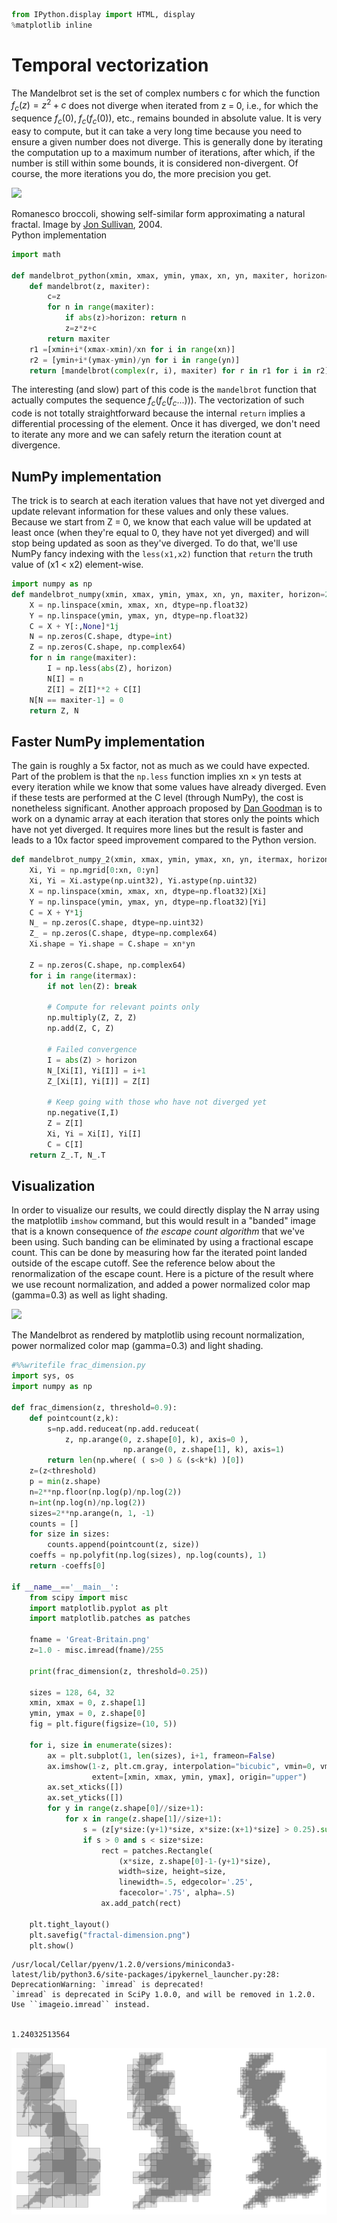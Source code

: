 

```python
from IPython.display import HTML, display
%matplotlib inline
```

# Temporal vectorization
The Mandelbrot set is the set of complex numbers c for which the function $f_c(z) = z^2 + c$ does not diverge when iterated from z = 0, i.e., for which the sequence $f_c(0)$, $f_c(f_c(0))$, etc., remains bounded in absolute value. It is very easy to compute, but it can take a very long time because you need to ensure a given number does not diverge. This is generally done by iterating the computation up to a maximum number of iterations, after which, if the number is still within some bounds, it is considered non-divergent. Of course, the more iterations you do, the more precision you get.

 ![](http://www.labri.fr/perso/nrougier/from-python-to-numpy/data/Fractal-Broccoli-cropped.jpg)

<figcaption>Romanesco broccoli, showing self-similar form approximating a natural fractal. Image by <a href=https://commons.wikimedia.org/wiki/File:Fractal_Broccoli.jpg>Jon Sullivan</a>, 2004.</figcaption>Python implementation


```python
import math

def mandelbrot_python(xmin, xmax, ymin, ymax, xn, yn, maxiter, horizon=2.0):
    def mandelbrot(z, maxiter):
        c=z
        for n in range(maxiter):
            if abs(z)>horizon: return n
            z=z*z+c
        return maxiter
    r1 =[xmin+i*(xmax-xmin)/xn for i in range(xn)]
    r2 = [ymin+i*(ymax-ymin)/yn for i in range(yn)]
    return [mandelbrot(complex(r, i), maxiter) for r in r1 for i in r2]
```

The interesting (and slow) part of this code is the `mandelbrot` function that actually computes the sequence $f_c(f_c(f_c...)))$. The vectorization of such code is not totally straightforward because the internal `return` implies a differential processing of the element. Once it has diverged, we don't need to iterate any more and we can safely return the iteration count at divergence.

## NumPy implementation
The trick is to search at each iteration values that have not yet diverged and update relevant information for these values and only these values. Because we start from Z = 0, we know that each value will be updated at least once (when they're equal to 0, they have not yet diverged) and will stop being updated as soon as they've diverged. To do that, we'll use NumPy fancy indexing with the `less(x1,x2)` function that `return` the truth value of (x1 < x2) element-wise.


```python
import numpy as np
def mandelbrot_numpy(xmin, xmax, ymin, ymax, xn, yn, maxiter, horizon=2.0):
    X = np.linspace(xmin, xmax, xn, dtype=np.float32)
    Y = np.linspace(ymin, ymax, yn, dtype=np.float32)
    C = X + Y[:,None]*1j
    N = np.zeros(C.shape, dtype=int)
    Z = np.zeros(C.shape, np.complex64)
    for n in range(maxiter):
        I = np.less(abs(Z), horizon)
        N[I] = n
        Z[I] = Z[I]**2 + C[I]
    N[N == maxiter-1] = 0
    return Z, N
```

## Faster NumPy implementation
The gain is roughly a 5x factor, not as much as we could have expected. Part of the problem is that the `np.less` function implies xn × yn tests at every iteration while we know that some values have already diverged. Even if these tests are performed at the C level (through NumPy), the cost is nonetheless significant. Another approach proposed by [Dan Goodman][] is to work on a dynamic array at each iteration that stores only the points which have not yet diverged. It requires more lines but the result is faster and leads to a 10x factor speed improvement compared to the Python version.

[Dan Goodman]: https://thesamovar.wordpress.com


```python
def mandelbrot_numpy_2(xmin, xmax, ymin, ymax, xn, yn, itermax, horizon=2.0):
    Xi, Yi = np.mgrid[0:xn, 0:yn]
    Xi, Yi = Xi.astype(np.uint32), Yi.astype(np.uint32)
    X = np.linspace(xmin, xmax, xn, dtype=np.float32)[Xi]
    Y = np.linspace(ymin, ymax, yn, dtype=np.float32)[Yi]
    C = X + Y*1j
    N_ = np.zeros(C.shape, dtype=np.uint32)
    Z_ = np.zeros(C.shape, dtype=np.complex64)
    Xi.shape = Yi.shape = C.shape = xn*yn

    Z = np.zeros(C.shape, np.complex64)
    for i in range(itermax):
        if not len(Z): break

        # Compute for relevant points only
        np.multiply(Z, Z, Z)
        np.add(Z, C, Z)

        # Failed convergence
        I = abs(Z) > horizon
        N_[Xi[I], Yi[I]] = i+1
        Z_[Xi[I], Yi[I]] = Z[I]

        # Keep going with those who have not diverged yet
        np.negative(I,I)
        Z = Z[I]
        Xi, Yi = Xi[I], Yi[I]
        C = C[I]
    return Z_.T, N_.T
```

## Visualization
In order to visualize our results, we could directly display the N array using the matplotlib `imshow` command, but this would result in a "banded" image that is a known consequence of *the escape count algorithm* that we've been using. Such banding can be eliminated by using a fractional escape count. This can be done by measuring how far the iterated point landed outside of the escape cutoff. See the reference below about the renormalization of the escape count. Here is a picture of the result where we use recount normalization, and added a power normalized color map (gamma=0.3) as well as light shading.

![](http://www.labri.fr/perso/nrougier/from-python-to-numpy/data/mandelbrot.png)

<figcaption>The Mandelbrot as rendered by matplotlib using recount normalization, power normalized color map (gamma=0.3) and light shading.</figcaption>



```python
#%%writefile frac_dimension.py
import sys, os
import numpy as np

def frac_dimension(z, threshold=0.9):
    def pointcount(z,k):
        s=np.add.reduceat(np.add.reduceat(
            z, np.arange(0, z.shape[0], k), axis=0 ),
                         np.arange(0, z.shape[1], k), axis=1)
        return len(np.where( ( s>0 ) & (s<k*k) )[0])
    z=(z<threshold)
    p = min(z.shape)
    n=2**np.floor(np.log(p)/np.log(2))
    n=int(np.log(n)/np.log(2))
    sizes=2**np.arange(n, 1, -1)
    counts = []
    for size in sizes:
        counts.append(pointcount(z, size))
    coeffs = np.polyfit(np.log(sizes), np.log(counts), 1)
    return -coeffs[0]

if __name__=='__main__':
    from scipy import misc
    import matplotlib.pyplot as plt
    import matplotlib.patches as patches
    
    fname = 'Great-Britain.png'
    z=1.0 - misc.imread(fname)/255
    
    print(frac_dimension(z, threshold=0.25))
    
    sizes = 128, 64, 32
    xmin, xmax = 0, z.shape[1]
    ymin, ymax = 0, z.shape[0]
    fig = plt.figure(figsize=(10, 5))

    for i, size in enumerate(sizes):
        ax = plt.subplot(1, len(sizes), i+1, frameon=False)
        ax.imshow(1-z, plt.cm.gray, interpolation="bicubic", vmin=0, vmax=1,
                  extent=[xmin, xmax, ymin, ymax], origin="upper")
        ax.set_xticks([])
        ax.set_yticks([])
        for y in range(z.shape[0]//size+1):
            for x in range(z.shape[1]//size+1):
                s = (z[y*size:(y+1)*size, x*size:(x+1)*size] > 0.25).sum()
                if s > 0 and s < size*size:
                    rect = patches.Rectangle(
                        (x*size, z.shape[0]-1-(y+1)*size),
                        width=size, height=size,
                        linewidth=.5, edgecolor='.25',
                        facecolor='.75', alpha=.5)
                    ax.add_patch(rect)

    plt.tight_layout()
    plt.savefig("fractal-dimension.png")
    plt.show()

```

    /usr/local/Cellar/pyenv/1.2.0/versions/miniconda3-latest/lib/python3.6/site-packages/ipykernel_launcher.py:28: DeprecationWarning: `imread` is deprecated!
    `imread` is deprecated in SciPy 1.0.0, and will be removed in 1.2.0.
    Use ``imageio.imread`` instead.


    1.24032513564



![png](output_10_2.png)



